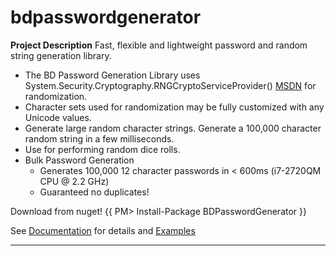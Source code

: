 # bdpasswordgenerator

**Project Description**
Fast, flexible and lightweight password and random string generation library.

* The BD Password Generation Library uses System.Security.Cryptography.RNGCryptoServiceProvider() [MSDN](http://msdn.microsoft.com/en-us/library/system.security.cryptography.rngcryptoserviceprovider.aspx) for randomization.  
* Character sets used for randomization may be fully customized with any Unicode values.  
* Generate large random character strings.  Generate a 100,000 character random string in a few milliseconds.  
* Use for performing random dice rolls.
* Bulk Password Generation
	* Generates 100,000 12 character passwords in < 600ms (i7-2720QM CPU @ 2.2 GHz)
	* Guaranteed no duplicates!

Download from nuget!
{{ PM> Install-Package BDPasswordGenerator }}

See [Documentation](Documentation) for details and [Examples](Examples)

-----
